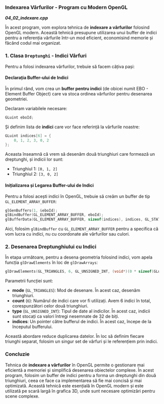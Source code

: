 ### Indexarea Vârfurilor - Program cu Modern OpenGL

_**04_02_indexare.cpp**_

În acest program, vom explora tehnica de **indexare a vârfurilor** folosind OpenGL modern. Această tehnică presupune utilizarea unui buffer de indici pentru a referenția vârfurile într-un mod eficient, economisind memorie și făcând codul mai organizat.

### 1. Clasa `Dreptunghi` - Indici Vârfuri

Pentru a folosi indexarea vârfurilor, trebuie să facem câțiva pași:

#### Declarația Buffer-ului de Indici

În primul rând, vom crea un **buffer pentru indici** (de obicei numit EBO - Element Buffer Object) care va stoca ordinea vârfurilor pentru desenarea geometriei.

Declaram variabilele necesare:
```cpp
GLuint eboId;
```

Și definim lista de **indici** care vor face referință la vârfurile noastre:
```cpp
GLuint indices[6] = {
    0, 1, 2, 3, 0, 2
};
```

Aceasta înseamnă că vrem să desenăm două triunghiuri care formează un dreptunghi, și indicii lor sunt:
- Triunghiul 1: `[0, 1, 2]`
- Triunghiul 2: `[3, 0, 2]`

#### Inițializarea și Legarea Buffer-ului de Indici

Pentru a folosi acești indici în OpenGL, trebuie să creăm un buffer de tip `GL_ELEMENT_ARRAY_BUFFER`:
```cpp
glGenBuffers(1, &eboId);
glBindBuffer(GL_ELEMENT_ARRAY_BUFFER, eboId);
glBufferData(GL_ELEMENT_ARRAY_BUFFER, sizeof(indices), indices, GL_STATIC_DRAW);
```

Aici, folosim `glBindBuffer` cu `GL_ELEMENT_ARRAY_BUFFER` pentru a specifica că vom lucra cu indici, nu cu coordonate ale vârfurilor sau culori.

### 2. Desenarea Dreptunghiului cu Indici

În etapa următoare, pentru a desena geometria folosind indici, vom apela funcția `glDrawElements` în loc de `glDrawArrays`:

```cpp
glDrawElements(GL_TRIANGLES, 6, GL_UNSIGNED_INT, (void*)(0 * sizeof(GLuint)));
```

Parametrii funcției sunt:
- **mode** (`GL_TRIANGLES`): Mod de desenare. În acest caz, desenăm triunghiuri.
- **count** (`6`): Numărul de indici care vor fi utilizați. Avem 6 indici în total, corespunzători celor două triunghiuri.
- **type** (`GL_UNSIGNED_INT`): Tipul de date al indicilor. În acest caz, indicii sunt stocați ca valori întregi nesemnate de 32 de biți.
- **indices**: Un pointer către bufferul de indici. În acest caz, începe de la începutul bufferului.

Această abordare reduce duplicarea datelor. În loc să definim fiecare triunghi separat, folosim un singur set de vârfuri și le referențiem prin indici.

### Concluzie

Tehnica de **indexare a vârfurilor** în OpenGL permite o gestionare mai eficientă a memoriei și simplifică desenarea obiectelor complexe. În acest program, folosim un buffer de indici pentru a forma un dreptunghi din două triunghiuri, ceea ce face ca implementarea să fie mai concisă și mai optimizată. Această tehnică este esențială în OpenGL modern și este utilizată pe scară largă în grafica 3D, unde sunt necesare optimizări pentru scene complexe.